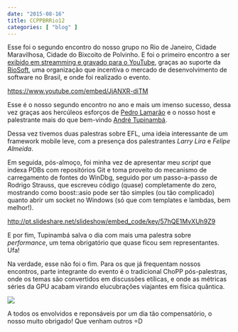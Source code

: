 ```yaml
---
date: "2015-08-16"
title: CCPPBRRio12
categories: [ "blog" ]
---
```

Esse foi o segundo encontro do nosso grupo no Rio de Janeiro, Cidade Maravilhosa, Cidade do Bixcoito de Polvinho. E foi o primeiro encontro a ser [exibido em streamming e gravado para o YouTube](https://www.youtube.com/watch?v=JjANXR-diTM&feature=youtu.be), graças ao suporte da [RioSoft](http://www.riosoft.org.br/), uma organização que incentiva o mercado de desenvolvimento de software no Brasil, e onde foi realizado o evento.

https://www.youtube.com/embed/JjANXR-diTM

Esse é o nosso segundo encontro no ano e mais um imenso sucesso, dessa vez graças aos hercúleos esforços de [Pedro Lamarão](https://plus.google.com/117815968071916408257/posts) e o nosso host e palestrante mais do que bem-vindo [André Tupinambá](https://www.linkedin.com/in/andrelrt).

Dessa vez tivemos duas palestras sobre EFL, uma ideia interessante de um framework mobile leve, com a presença dos palestrantes *Larry Lira* e *Felipe Almeida*.

Em seguida, pós-almoço, foi minha vez de apresentar meu _script_ que indexa PDBs com repositórios Git e toma proveito do mecanismo de carregamento de fontes do WinDbg, seguido por um passo-a-passo de Rodrigo Strauss, que escreveu código (quase) completamente do zero, mostrando como boost::asio pode ser tão simples (ou tão complicado) quanto abrir um socket no Windows (só que com templates e lambdas, bem melhor!).

http://pt.slideshare.net/slideshow/embed_code/key/57hQE1MvXUh9Z9

E por fim, Tupinambá salva o dia com mais uma palestra sobre _performance_, um tema obrigatório que quase ficou sem representantes. Ufa!

Na verdade, esse não foi o fim. Para os que já frequentam nossos encontros, parte integrante do evento é o tradicional ChoPP pós-palestras, onde os temas são convertidos em discussões etílicas, e onde as métricas séries da GPU acabam virando elucubrações viajantes em física quântica.

![](http://i.imgur.com/GKaBPKh.jpg)

A todos os envolvidos e reponsáveis por um dia tão compensatório, o nosso muito obrigado! Que venham outros =D
